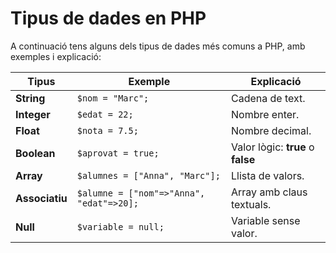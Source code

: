 # Tipus de dades en PHP

A continuació tens alguns dels tipus de dades més comuns a PHP, amb exemples i explicació:

| Tipus       | Exemple                                  | Explicació                        |
|-------------|------------------------------------------|-----------------------------------|
| **String**      | `$nom = "Marc";`                         | Cadena de text.                   |
| **Integer**     | `$edat = 22;`                            | Nombre enter.                     |
| **Float**       | `$nota = 7.5;`                           | Nombre decimal.                   |
| **Boolean**     | `$aprovat = true;`                       | Valor lògic: **true** o **false** |
| **Array**       | `$alumnes = ["Anna", "Marc"];`           | Llista de valors.                 |
| **Associatiu**  | `$alumne = ["nom"=>"Anna", "edat"=>20];` | Array amb claus textuals.         |
| **Null**        | `$variable = null;`                      | Variable sense valor.             |
